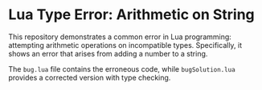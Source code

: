 # Lua Type Error: Arithmetic on String

This repository demonstrates a common error in Lua programming: attempting arithmetic operations on incompatible types. Specifically, it shows an error that arises from adding a number to a string.

The `bug.lua` file contains the erroneous code, while `bugSolution.lua` provides a corrected version with type checking.